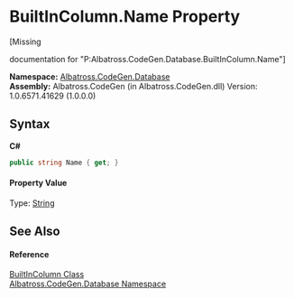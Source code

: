 # BuiltInColumn.Name Property 
 

\[Missing <summary> documentation for "P:Albatross.CodeGen.Database.BuiltInColumn.Name"\]

**Namespace:**&nbsp;<a href="E11F5D98.md">Albatross.CodeGen.Database</a><br />**Assembly:**&nbsp;Albatross.CodeGen (in Albatross.CodeGen.dll) Version: 1.0.6571.41629 (1.0.0.0)

## Syntax

**C#**<br />
``` C#
public string Name { get; }
```


#### Property Value
Type: <a href="http://msdn2.microsoft.com/en-us/library/s1wwdcbf" target="_blank">String</a>

## See Also


#### Reference
<a href="5ACBCD3.md">BuiltInColumn Class</a><br /><a href="E11F5D98.md">Albatross.CodeGen.Database Namespace</a><br />